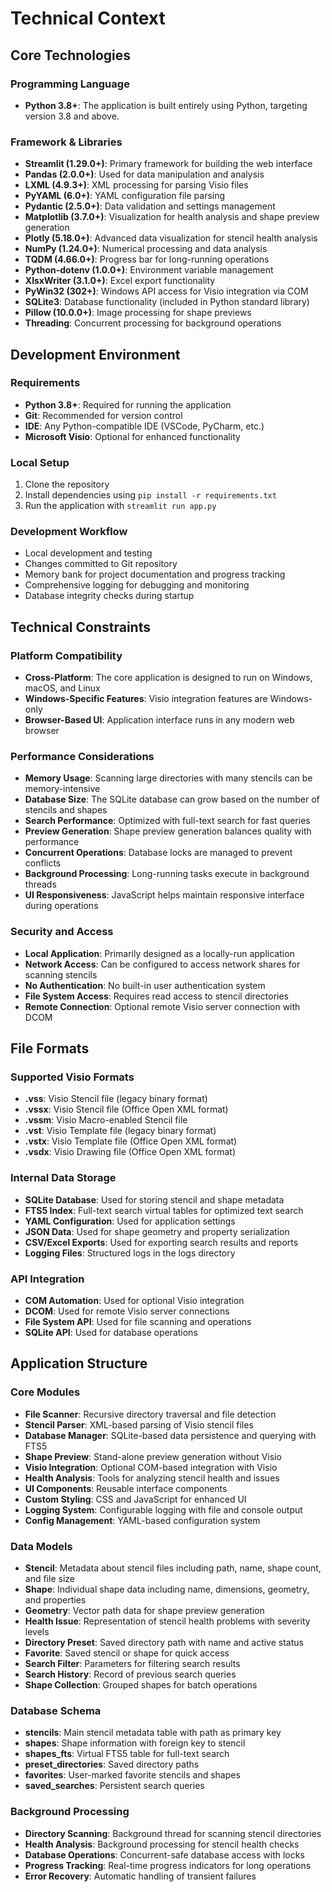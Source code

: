# Technical Context

## Core Technologies

### Programming Language
- **Python 3.8+**: The application is built entirely using Python, targeting version 3.8 and above.

### Framework & Libraries
- **Streamlit (1.29.0+)**: Primary framework for building the web interface
- **Pandas (2.0.0+)**: Used for data manipulation and analysis
- **LXML (4.9.3+)**: XML processing for parsing Visio files
- **PyYAML (6.0+)**: YAML configuration file parsing
- **Pydantic (2.5.0+)**: Data validation and settings management
- **Matplotlib (3.7.0+)**: Visualization for health analysis and shape preview generation
- **Plotly (5.18.0+)**: Advanced data visualization for stencil health analysis
- **NumPy (1.24.0+)**: Numerical processing and data analysis
- **TQDM (4.66.0+)**: Progress bar for long-running operations
- **Python-dotenv (1.0.0+)**: Environment variable management
- **XlsxWriter (3.1.0+)**: Excel export functionality
- **PyWin32 (302+)**: Windows API access for Visio integration via COM
- **SQLite3**: Database functionality (included in Python standard library)
- **Pillow (10.0.0+)**: Image processing for shape previews
- **Threading**: Concurrent processing for background operations

## Development Environment

### Requirements
- **Python 3.8+**: Required for running the application
- **Git**: Recommended for version control
- **IDE**: Any Python-compatible IDE (VSCode, PyCharm, etc.)
- **Microsoft Visio**: Optional for enhanced functionality

### Local Setup
1. Clone the repository
2. Install dependencies using `pip install -r requirements.txt`
3. Run the application with `streamlit run app.py`

### Development Workflow
- Local development and testing
- Changes committed to Git repository
- Memory bank for project documentation and progress tracking
- Comprehensive logging for debugging and monitoring
- Database integrity checks during startup

## Technical Constraints

### Platform Compatibility
- **Cross-Platform**: The core application is designed to run on Windows, macOS, and Linux
- **Windows-Specific Features**: Visio integration features are Windows-only
- **Browser-Based UI**: Application interface runs in any modern web browser

### Performance Considerations
- **Memory Usage**: Scanning large directories with many stencils can be memory-intensive
- **Database Size**: The SQLite database can grow based on the number of stencils and shapes
- **Search Performance**: Optimized with full-text search for fast queries
- **Preview Generation**: Shape preview generation balances quality with performance
- **Concurrent Operations**: Database locks are managed to prevent conflicts
- **Background Processing**: Long-running tasks execute in background threads
- **UI Responsiveness**: JavaScript helps maintain responsive interface during operations

### Security and Access
- **Local Application**: Primarily designed as a locally-run application
- **Network Access**: Can be configured to access network shares for scanning stencils
- **No Authentication**: No built-in user authentication system
- **File System Access**: Requires read access to stencil directories
- **Remote Connection**: Optional remote Visio server connection with DCOM

## File Formats

### Supported Visio Formats
- **.vss**: Visio Stencil file (legacy binary format)
- **.vssx**: Visio Stencil file (Office Open XML format)
- **.vssm**: Visio Macro-enabled Stencil file
- **.vst**: Visio Template file (legacy binary format) 
- **.vstx**: Visio Template file (Office Open XML format)
- **.vsdx**: Visio Drawing file (Office Open XML format)

### Internal Data Storage
- **SQLite Database**: Used for storing stencil and shape metadata
- **FTS5 Index**: Full-text search virtual tables for optimized text search
- **YAML Configuration**: Used for application settings
- **JSON Data**: Used for shape geometry and property serialization
- **CSV/Excel Exports**: Used for exporting search results and reports
- **Logging Files**: Structured logs in the logs directory

### API Integration
- **COM Automation**: Used for optional Visio integration
- **DCOM**: Used for remote Visio server connections
- **File System API**: Used for file scanning and operations
- **SQLite API**: Used for database operations

## Application Structure

### Core Modules
- **File Scanner**: Recursive directory traversal and file detection
- **Stencil Parser**: XML-based parsing of Visio stencil files
- **Database Manager**: SQLite-based data persistence and querying with FTS5
- **Shape Preview**: Stand-alone preview generation without Visio
- **Visio Integration**: Optional COM-based integration with Visio
- **Health Analysis**: Tools for analyzing stencil health and issues
- **UI Components**: Reusable interface components
- **Custom Styling**: CSS and JavaScript for enhanced UI
- **Logging System**: Configurable logging with file and console output
- **Config Management**: YAML-based configuration system

### Data Models
- **Stencil**: Metadata about stencil files including path, name, shape count, and file size
- **Shape**: Individual shape data including name, dimensions, geometry, and properties
- **Geometry**: Vector path data for shape preview generation
- **Health Issue**: Representation of stencil health problems with severity levels
- **Directory Preset**: Saved directory path with name and active status
- **Favorite**: Saved stencil or shape for quick access
- **Search Filter**: Parameters for filtering search results
- **Search History**: Record of previous search queries
- **Shape Collection**: Grouped shapes for batch operations

### Database Schema
- **stencils**: Main stencil metadata table with path as primary key
- **shapes**: Shape information with foreign key to stencil
- **shapes_fts**: Virtual FTS5 table for full-text search
- **preset_directories**: Saved directory paths
- **favorites**: User-marked favorite stencils and shapes
- **saved_searches**: Persistent search queries

### Background Processing
- **Directory Scanning**: Background thread for scanning stencil directories
- **Health Analysis**: Background processing for stencil health checks
- **Database Operations**: Concurrent-safe database access with locks
- **Progress Tracking**: Real-time progress indicators for long operations
- **Error Recovery**: Automatic handling of transient failures 
